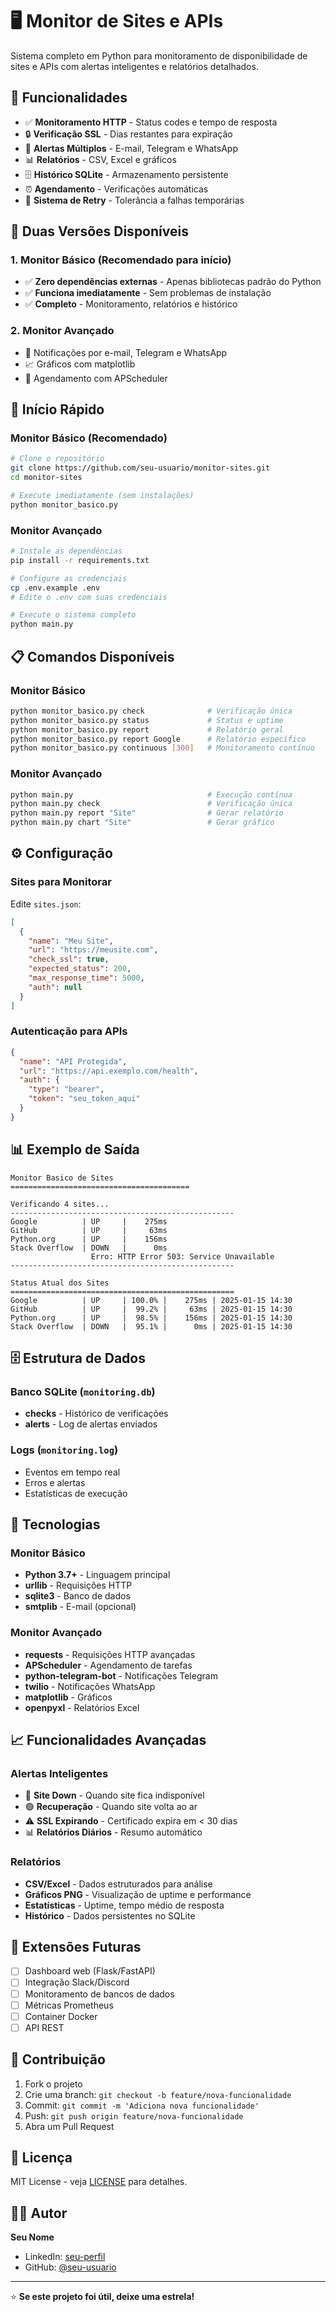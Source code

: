 # 🖥️ Monitor de Sites e APIs

Sistema completo em Python para monitoramento de disponibilidade de sites e APIs com alertas inteligentes e relatórios detalhados.

## 🚀 Funcionalidades

- ✅ **Monitoramento HTTP** - Status codes e tempo de resposta
- 🔒 **Verificação SSL** - Dias restantes para expiração
- 📧 **Alertas Múltiplos** - E-mail, Telegram e WhatsApp
- 📊 **Relatórios** - CSV, Excel e gráficos
- 🗄️ **Histórico SQLite** - Armazenamento persistente
- ⏰ **Agendamento** - Verificações automáticas
- 🔄 **Sistema de Retry** - Tolerância a falhas temporárias

## 🎯 Duas Versões Disponíveis

### 1. **Monitor Básico** (Recomendado para início)
- ✅ **Zero dependências externas** - Apenas bibliotecas padrão do Python
- ✅ **Funciona imediatamente** - Sem problemas de instalação
- ✅ **Completo** - Monitoramento, relatórios e histórico

### 2. **Monitor Avançado** 
- 📧 Notificações por e-mail, Telegram e WhatsApp
- 📈 Gráficos com matplotlib
- 🔄 Agendamento com APScheduler

## 🚀 Início Rápido

### Monitor Básico (Recomendado)

```bash
# Clone o repositório
git clone https://github.com/seu-usuario/monitor-sites.git
cd monitor-sites

# Execute imediatamente (sem instalações)
python monitor_basico.py
```

### Monitor Avançado

```bash
# Instale as dependências
pip install -r requirements.txt

# Configure as credenciais
cp .env.example .env
# Edite o .env com suas credenciais

# Execute o sistema completo
python main.py
```

## 📋 Comandos Disponíveis

### Monitor Básico
```bash
python monitor_basico.py check              # Verificação única
python monitor_basico.py status             # Status e uptime
python monitor_basico.py report             # Relatório geral
python monitor_basico.py report Google      # Relatório específico
python monitor_basico.py continuous [300]   # Monitoramento contínuo
```

### Monitor Avançado
```bash
python main.py                              # Execução contínua
python main.py check                        # Verificação única
python main.py report "Site"                # Gerar relatório
python main.py chart "Site"                 # Gerar gráfico
```

## ⚙️ Configuração

### Sites para Monitorar
Edite `sites.json`:

```json
[
  {
    "name": "Meu Site",
    "url": "https://meusite.com",
    "check_ssl": true,
    "expected_status": 200,
    "max_response_time": 5000,
    "auth": null
  }
]
```

### Autenticação para APIs
```json
{
  "name": "API Protegida",
  "url": "https://api.exemplo.com/health",
  "auth": {
    "type": "bearer",
    "token": "seu_token_aqui"
  }
}
```

## 📊 Exemplo de Saída

```
Monitor Basico de Sites
========================================

Verificando 4 sites...
--------------------------------------------------
Google          | UP     |    275ms
GitHub          | UP     |     63ms
Python.org      | UP     |    156ms
Stack Overflow  | DOWN   |      0ms
                  Erro: HTTP Error 503: Service Unavailable
--------------------------------------------------

Status Atual dos Sites
==================================================
Google          | UP     | 100.0% |    275ms | 2025-01-15 14:30
GitHub          | UP     |  99.2% |     63ms | 2025-01-15 14:30
Python.org      | UP     |  98.5% |    156ms | 2025-01-15 14:30
Stack Overflow  | DOWN   |  95.1% |      0ms | 2025-01-15 14:30
```

## 🗄️ Estrutura de Dados

### Banco SQLite (`monitoring.db`)
- **checks** - Histórico de verificações
- **alerts** - Log de alertas enviados

### Logs (`monitoring.log`)
- Eventos em tempo real
- Erros e alertas
- Estatísticas de execução

## 🔧 Tecnologias

### Monitor Básico
- **Python 3.7+** - Linguagem principal
- **urllib** - Requisições HTTP
- **sqlite3** - Banco de dados
- **smtplib** - E-mail (opcional)

### Monitor Avançado
- **requests** - Requisições HTTP avançadas
- **APScheduler** - Agendamento de tarefas
- **python-telegram-bot** - Notificações Telegram
- **twilio** - Notificações WhatsApp
- **matplotlib** - Gráficos
- **openpyxl** - Relatórios Excel

## 📈 Funcionalidades Avançadas

### Alertas Inteligentes
- 🔴 **Site Down** - Quando site fica indisponível
- 🟢 **Recuperação** - Quando site volta ao ar
- ⚠️ **SSL Expirando** - Certificado expira em < 30 dias
- 📊 **Relatórios Diários** - Resumo automático

### Relatórios
- **CSV/Excel** - Dados estruturados para análise
- **Gráficos PNG** - Visualização de uptime e performance
- **Estatísticas** - Uptime, tempo médio de resposta
- **Histórico** - Dados persistentes no SQLite

## 🚀 Extensões Futuras

- [ ] Dashboard web (Flask/FastAPI)
- [ ] Integração Slack/Discord
- [ ] Monitoramento de bancos de dados
- [ ] Métricas Prometheus
- [ ] Container Docker
- [ ] API REST

## 🤝 Contribuição

1. Fork o projeto
2. Crie uma branch: `git checkout -b feature/nova-funcionalidade`
3. Commit: `git commit -m 'Adiciona nova funcionalidade'`
4. Push: `git push origin feature/nova-funcionalidade`
5. Abra um Pull Request

## 📄 Licença

MIT License - veja [LICENSE](LICENSE) para detalhes.

## 👨‍💻 Autor

**Seu Nome**
- LinkedIn: [seu-perfil](https://linkedin.com/in/seu-perfil)
- GitHub: [@seu-usuario](https://github.com/seu-usuario)

---

⭐ **Se este projeto foi útil, deixe uma estrela!**